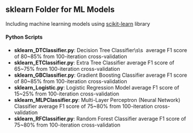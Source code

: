 ## sklearn Folder for ML Models
Including machine learning models using <a href="http://scikit-learn.org/stable/">scikit-learn</a> library

#### Python Scripts
* **sklearn_DTClassifier.py**: Decision Tree Classifier\s\s
  average F1 score of 80~85% from 100-iteration cross-validation
* **sklearn_ETClassifier.py**: Extra Tree Classifier
  average F1 score of 65~75% from 100-iteration cross-validation
* **sklearn_GBClassifier.py**: Gradient Boosting Classifier
  average F1 score of 80~85% from 100-iteration cross-validation
* **sklearn_Logistic.py**: Logistic Regression Model
  average F1 score of 15~25% from 100-iteration cross-validation
* **sklearn_MLPClassifier.py**: Multi-Layer Perceptron (Neural Network) Classifier
  average F1 score of 75~80% from 100-iteration cross-validation
* **sklearn_RFClassifier.py**: Random Forest Classifier
  average F1 score of 75~80% from 100-iteration cross-validation
